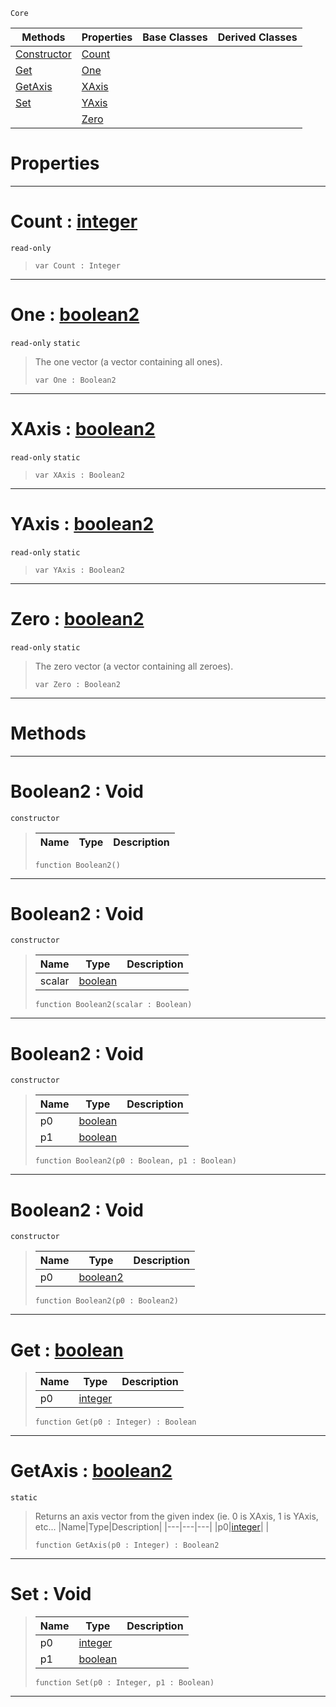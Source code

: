  `Core`

|Methods|Properties|Base Classes|Derived Classes|
|---|---|---|---|
|[ Constructor](https://github.com/zeroengineteam/ZeroDocs/blob/master/code_reference/nada_base_types/boolean2.markdown#boolean2-void)|[ Count](https://github.com/zeroengineteam/ZeroDocs/blob/master/code_reference/nada_base_types/boolean2.markdown#count-zero-engine-docume)| | |
|[ Get](https://github.com/zeroengineteam/ZeroDocs/blob/master/code_reference/nada_base_types/boolean2.markdown#get-zero-engine-document)|[ One](https://github.com/zeroengineteam/ZeroDocs/blob/master/code_reference/nada_base_types/boolean2.markdown#one-zero-engine-document)| | |
|[ GetAxis](https://github.com/zeroengineteam/ZeroDocs/blob/master/code_reference/nada_base_types/boolean2.markdown#getaxis-zero-engine-docu)|[ XAxis](https://github.com/zeroengineteam/ZeroDocs/blob/master/code_reference/nada_base_types/boolean2.markdown#xaxis-zero-engine-docume)| | |
|[ Set](https://github.com/zeroengineteam/ZeroDocs/blob/master/code_reference/nada_base_types/boolean2.markdown#set-void)|[ YAxis](https://github.com/zeroengineteam/ZeroDocs/blob/master/code_reference/nada_base_types/boolean2.markdown#yaxis-zero-engine-docume)| | |
| |[ Zero](https://github.com/zeroengineteam/ZeroDocs/blob/master/code_reference/nada_base_types/boolean2.markdown#zero-zero-engine-documen)| | |


 #  Properties


---  
 #  Count : [integer](https://github.com/zeroengineteam/ZeroDocs/blob/master/code_reference/nada_base_types/integer.markdown)

 `read-only`

> 
> ``` lang=cpp, name=Nada
> var Count : Integer


---  
 #  One : [boolean2](https://github.com/zeroengineteam/ZeroDocs/blob/master/code_reference/nada_base_types/boolean2.markdown)

 `read-only` `static`

> The one vector (a vector containing all ones).
> ``` lang=cpp, name=Nada
> var One : Boolean2


---  
 #  XAxis : [boolean2](https://github.com/zeroengineteam/ZeroDocs/blob/master/code_reference/nada_base_types/boolean2.markdown)

 `read-only` `static`

> 
> ``` lang=cpp, name=Nada
> var XAxis : Boolean2


---  
 #  YAxis : [boolean2](https://github.com/zeroengineteam/ZeroDocs/blob/master/code_reference/nada_base_types/boolean2.markdown)

 `read-only` `static`

> 
> ``` lang=cpp, name=Nada
> var YAxis : Boolean2


---  
 #  Zero : [boolean2](https://github.com/zeroengineteam/ZeroDocs/blob/master/code_reference/nada_base_types/boolean2.markdown)

 `read-only` `static`

> The zero vector (a vector containing all zeroes).
> ``` lang=cpp, name=Nada
> var Zero : Boolean2


---  
 #  Methods


---  
 #  Boolean2 : Void

 `constructor`

> 
> |Name|Type|Description|
> |---|---|---|
> ``` lang=cpp, name=Nada
> function Boolean2()
> ``` 


---  
 #  Boolean2 : Void

 `constructor`

> 
> |Name|Type|Description|
> |---|---|---|
> |scalar|[boolean](https://github.com/zeroengineteam/ZeroDocs/blob/master/code_reference/nada_base_types/boolean.markdown)| |
> ``` lang=cpp, name=Nada
> function Boolean2(scalar : Boolean)
> ``` 


---  
 #  Boolean2 : Void

 `constructor`

> 
> |Name|Type|Description|
> |---|---|---|
> |p0|[boolean](https://github.com/zeroengineteam/ZeroDocs/blob/master/code_reference/nada_base_types/boolean.markdown)| |
> |p1|[boolean](https://github.com/zeroengineteam/ZeroDocs/blob/master/code_reference/nada_base_types/boolean.markdown)| |
> ``` lang=cpp, name=Nada
> function Boolean2(p0 : Boolean, p1 : Boolean)
> ``` 


---  
 #  Boolean2 : Void

 `constructor`

> 
> |Name|Type|Description|
> |---|---|---|
> |p0|[boolean2](https://github.com/zeroengineteam/ZeroDocs/blob/master/code_reference/nada_base_types/boolean2.markdown)| |
> ``` lang=cpp, name=Nada
> function Boolean2(p0 : Boolean2)
> ``` 


---  
 #  Get : [boolean](https://github.com/zeroengineteam/ZeroDocs/blob/master/code_reference/nada_base_types/boolean.markdown)

> 
> |Name|Type|Description|
> |---|---|---|
> |p0|[integer](https://github.com/zeroengineteam/ZeroDocs/blob/master/code_reference/nada_base_types/integer.markdown)| |
> ``` lang=cpp, name=Nada
> function Get(p0 : Integer) : Boolean
> ``` 


---  
 #  GetAxis : [boolean2](https://github.com/zeroengineteam/ZeroDocs/blob/master/code_reference/nada_base_types/boolean2.markdown)

 `static`

> Returns an axis vector from the given index (ie. 0 is XAxis, 1 is YAxis, etc...
> |Name|Type|Description|
> |---|---|---|
> |p0|[integer](https://github.com/zeroengineteam/ZeroDocs/blob/master/code_reference/nada_base_types/integer.markdown)| |
> ``` lang=cpp, name=Nada
> function GetAxis(p0 : Integer) : Boolean2
> ``` 


---  
 #  Set : Void

> 
> |Name|Type|Description|
> |---|---|---|
> |p0|[integer](https://github.com/zeroengineteam/ZeroDocs/blob/master/code_reference/nada_base_types/integer.markdown)| |
> |p1|[boolean](https://github.com/zeroengineteam/ZeroDocs/blob/master/code_reference/nada_base_types/boolean.markdown)| |
> ``` lang=cpp, name=Nada
> function Set(p0 : Integer, p1 : Boolean)
> ``` 


---  
 

 